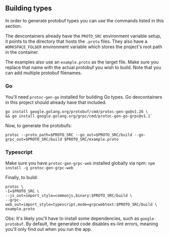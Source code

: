## Building types
In order to generate protobuf types you can use the commands listed in this section.

The devcontainers already have the `PROTO_SRC` environment variable setup, it points to the directory that hosts the `.proto` files. They also have a `WORKSPACE_FOLDER` environment variable which stores the project's root path in the container.

The examples also use an `example.proto` as the target file. Make sure you replace that name with the actual protobuf you wish to build. Note that you can add multiple protobuf filenames.

### Go
You'll need `protoc-gen-go` installed for building Go types. Go devcontainers in this project should already have that included. 

```
go install google.golang.org/protobuf/cmd/protoc-gen-go@v1.26 \
&& go install google.golang.org/grpc/cmd/protoc-gen-go-grpc@v1.1`
```

Now, to generate the protobufs:

```
protoc --proto_path=$PROTO_SRC --go_out=$PROTO_SRC/build --go-grpc_out=$PROTO_SRC/build $PROTO_SRC/example.proto
```

### Typescript
Make sure you have `protoc-gen-grpc-web` installed globally via npm: `npm install -g protoc-gen-grpc-web`


Finally, to build:
```
protoc \
-I=$PROTO_SRC \
--js_out=import_style=commonjs,binary:$PROTO_SRC/build \
--grpc-web_out=import_style=typescript,mode=grpcwebtext:$PROTO_SRC/build \
example.proto
```

Obs: It's likely you'll have to install some dependencies, such as `google-protobuf`. By default, the generated code disables es-lint errors, meaning you'll only find out when you run the app.